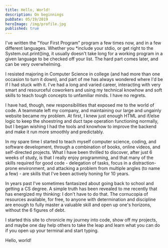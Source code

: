 ```yaml
---
title: Hello, World!
description: On beginnings
pubDate: 05/19/2019
heroImage: /img/profile.jpg
published: true
---
```


I've written the "Your First Program" program a few times now, and in a few different languages. Whether you \*include your stdio, or get right to the System.out.print()ing, it usually doesn't take long for a working program in a given language to be checked off your list. The hard part comes later, and can be very overwhelming.

I resisted majoring in Computer Science in college (and had more than one occasion to turn it down), and part of me has always wondered where I'd be if I had stuck with it. I've had a long and varied career, interacting with very smart and resourceful coworkers and using my technical knowhow and soft skills to teach tough concepts to unfamiliar minds. I have no regrets.

I have had, though, new responsibilities that exposed me to the world of code. A teammate left my company, and maintaining our large and ungainly website became my problem. At first, I knew just enough HTML and if/else logic to keep the shoestring and duct tape operation functioning normally, but I began wishing I had the tools and knowhow to improve the backend and make it run more smoothly and predictably.

In my spare time I started to teach myself computer science, coding, and software development, through a combination of books, online videos, and self-directed projects. What I have been thrilled to discover, after just 6 weeks of study, is that I really enjoy programming, and that many of the skills required for good code - delegation of tasks, focus in a distraction-prone environment, and attacking a problem from multiple angles (to name a few) - are skills that I've been actively honing for 10 years.

In years past I've sometimes fantasized about going back to school and getting a CS degree. A simple truth has been revealed to me recently that has energized my thinking: I don't have to do that. The cornucopia of resources available, for free, to anyone with determination and discipline are enough to fully master a valuable skill and open up one's horizons, without the 6 figures of debt.

I started this site to chronicle my journey into code, show off my projects, and maybe one day help others to take the leap and learn what you can do if you open up your terminal and start typing.

Hello, world!
